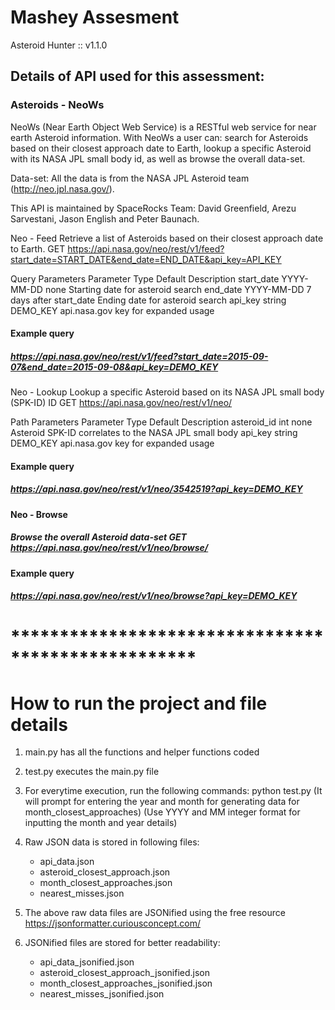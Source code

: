 # Mashey Assesment
Asteroid Hunter :: v1.1.0

## Details of API used for this assessment:

### Asteroids - NeoWs

NeoWs (Near Earth Object Web Service) is a RESTful web service for near earth Asteroid information. With NeoWs a user can: search for Asteroids based on their closest approach date to Earth, lookup a specific Asteroid with its NASA JPL small body id, as well as browse the overall data-set.

Data-set: All the data is from the NASA JPL Asteroid team (http://neo.jpl.nasa.gov/).

This API is maintained by SpaceRocks Team: David Greenfield, Arezu Sarvestani, Jason English and Peter Baunach.

Neo - Feed
Retrieve a list of Asteroids based on their closest approach date to Earth. GET https://api.nasa.gov/neo/rest/v1/feed?start_date=START_DATE&end_date=END_DATE&api_key=API_KEY

Query Parameters
Parameter	Type	Default	Description
start_date	YYYY-MM-DD	none	Starting date for asteroid search
end_date	YYYY-MM-DD	7 days after start_date	Ending date for asteroid search
api_key	string	DEMO_KEY	api.nasa.gov key for expanded usage

#### Example query
##### https://api.nasa.gov/neo/rest/v1/feed?start_date=2015-09-07&end_date=2015-09-08&api_key=DEMO_KEY

Neo - Lookup
Lookup a specific Asteroid based on its NASA JPL small body (SPK-ID) ID GET https://api.nasa.gov/neo/rest/v1/neo/

Path Parameters
Parameter	Type	Default	Description
asteroid_id	int	none	Asteroid SPK-ID correlates to the NASA JPL small body
api_key	string	DEMO_KEY	api.nasa.gov key for expanded usage

#### Example query
##### https://api.nasa.gov/neo/rest/v1/neo/3542519?api_key=DEMO_KEY

#### Neo - Browse
##### Browse the overall Asteroid data-set GET https://api.nasa.gov/neo/rest/v1/neo/browse/

#### Example query
##### https://api.nasa.gov/neo/rest/v1/neo/browse?api_key=DEMO_KEY

# ***************************************************


# How to run the project and file details

1. main.py has all the functions and helper functions coded

2. test.py executes the main.py file

3. For everytime execution, run the following commands:
    python test.py
    (It will prompt for entering the year and month for generating data for month_closest_approaches)
    (Use YYYY and MM integer format for inputting the month and year details)

4. Raw JSON data is stored in following files:

    * api_data.json
    * asteroid_closest_approach.json
    * month_closest_approaches.json
    * nearest_misses.json

5. The above raw data files are JSONified using the free resource https://jsonformatter.curiousconcept.com/ 

6. JSONified files are stored for better readability:
    
    * api_data_jsonified.json
    * asteroid_closest_approach_jsonified.json
    * month_closest_approaches_jsonified.json
    * nearest_misses_jsonified.json

